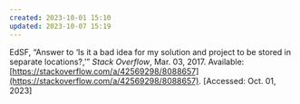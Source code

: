 ```yaml
---
created: 2023-10-01 15:10
updated: 2023-10-07 15:19
---
```


EdSF, “Answer to ‘Is it a bad idea for my solution and project to be stored in separate locations?,’” _Stack Overflow_, Mar. 03, 2017. Available: [https://stackoverflow.com/a/42569298/8088657](https://stackoverflow.com/a/42569298/8088657). [Accessed: Oct. 01, 2023]